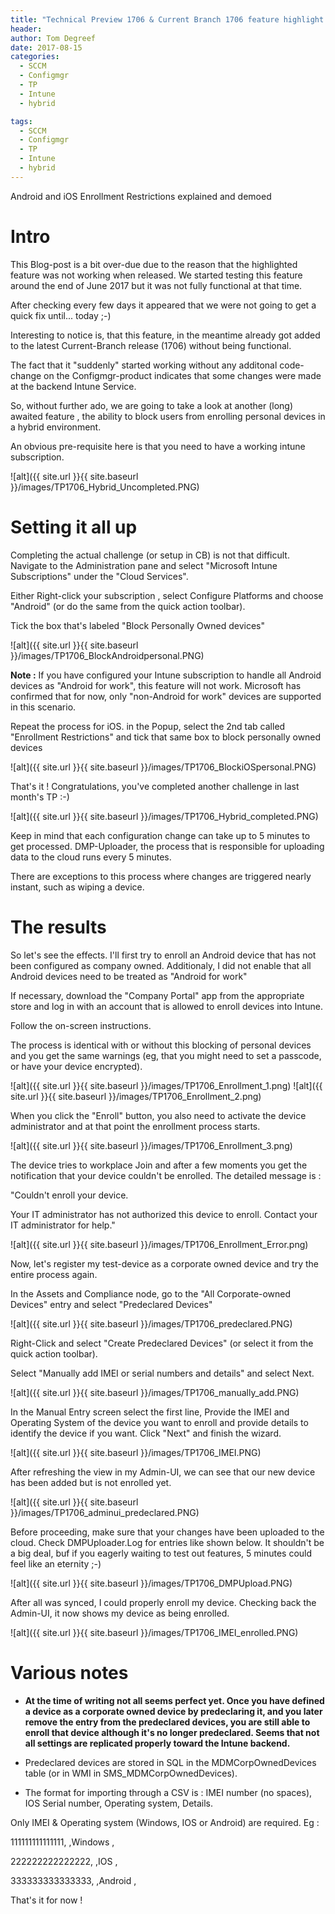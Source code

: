 ```yaml
---
title: "Technical Preview 1706 & Current Branch 1706 feature highlight : Android and iOS Enrollment Restrictions"
header:
author: Tom Degreef
date: 2017-08-15
categories:
  - SCCM
  - Configmgr
  - TP
  - Intune
  - hybrid

tags:
  - SCCM
  - Configmgr
  - TP
  - Intune
  - hybrid
---
```


Android and iOS Enrollment Restrictions explained and demoed

# Intro #

This Blog-post is a bit over-due due to the reason that the highlighted feature was not working when released.
We started testing this feature around the end of June 2017 but it was not fully functional at that time.

After checking every few days it appeared that we were not going to get a quick fix until... today ;-)

Interesting to notice is, that this feature, in the meantime already got added to the latest Current-Branch release (1706) without being functional.

The fact that it "suddenly" started working without any additonal code-change on the Configmgr-product indicates that some changes were made at the backend Intune Service.

So, without further ado, we are going to take a look at another (long) awaited feature , the ability to block users from enrolling personal devices in a hybrid environment.

An obvious pre-requisite here is that you need to have a working intune subscription.

![alt]({{ site.url }}{{ site.baseurl }}/images/TP1706_Hybrid_Uncompleted.PNG)

# Setting it all up #

Completing the actual challenge (or setup in CB) is not that difficult. Navigate to the Administration pane and select "Microsoft Intune Subscriptions" under the "Cloud Services".

Either Right-click your subscription , select Configure Platforms and choose "Android" (or do the same from the quick action toolbar).

Tick the box that's labeled "Block Personally Owned devices"


![alt]({{ site.url }}{{ site.baseurl }}/images/TP1706_BlockAndroidpersonal.PNG)

**Note :** If you have configured your Intune subscription to handle all Android devices as "Android for work", this feature will not work. Microsoft has confirmed that for now, only "non-Android for work" devices are supported in this scenario.

Repeat the process for iOS. in the Popup, select the 2nd tab called "Enrollment Restrictions" and tick that same box to block personally owned devices

![alt]({{ site.url }}{{ site.baseurl }}/images/TP1706_BlockiOSpersonal.PNG)

That's it ! Congratulations, you've completed another challenge in last month's TP :-)

![alt]({{ site.url }}{{ site.baseurl }}/images/TP1706_Hybrid_completed.PNG)

Keep in mind that each configuration change can take up to 5 minutes to get processed. DMP-Uploader, the process that is responsible for uploading data to the cloud runs every 5 minutes.

There are exceptions to this process where changes are triggered nearly instant, such as wiping a device.


# The results #

So let's see the effects. I'll first try to enroll an Android device that has not been configured as company owned. Additionaly, I did not enable that all Android devices need to be treated as "Android for work"

If necessary, download the "Company Portal" app from the appropriate store and log in with an account that is allowed to enroll devices into Intune.

Follow the on-screen instructions.

The process is identical with or without this blocking of personal devices and you get the same warnings (eg, that you might need to set a passcode, or have your device encrypted).

![alt]({{ site.url }}{{ site.baseurl }}/images/TP1706_Enrollment_1.png)
![alt]({{ site.url }}{{ site.baseurl }}/images/TP1706_Enrollment_2.png)

When you click the "Enroll" button, you also need to activate the device administrator and at that point the enrollment process starts.

![alt]({{ site.url }}{{ site.baseurl }}/images/TP1706_Enrollment_3.png)

The device tries to workplace Join and after a few moments you get the notification that your device couldn't be enrolled. The detailed message is :

"Couldn't enroll your device.

Your IT administrator has not authorized this device to enroll. Contact your IT administrator for help."

![alt]({{ site.url }}{{ site.baseurl }}/images/TP1706_Enrollment_Error.png)

Now, let's register my test-device as a corporate owned device and try the entire process again.

In the Assets and Compliance node, go to the "All Corporate-owned Devices" entry and select "Predeclared Devices"

![alt]({{ site.url }}{{ site.baseurl }}/images/TP1706_predeclared.PNG)

Right-Click and select "Create Predeclared Devices" (or select it from the quick action toolbar).

Select "Manually add IMEI or serial numbers and details" and select Next.

![alt]({{ site.url }}{{ site.baseurl }}/images/TP1706_manually_add.PNG)

In the Manual Entry screen select the first line, Provide the IMEI and Operating System of the device you want to enroll and provide details to identify the device if you want.
Click "Next" and finish the wizard.

![alt]({{ site.url }}{{ site.baseurl }}/images/TP1706_IMEI.PNG)

After refreshing the view in my Admin-UI, we can see that our new device has been added but is not enrolled yet.

![alt]({{ site.url }}{{ site.baseurl }}/images/TP1706_adminui_predeclared.PNG)

Before proceeding, make sure that your changes have been uploaded to the cloud. Check DMPUploader.Log for entries like shown below.
It shouldn't be a big deal, buf if you eagerly waiting to test out features, 5 minutes could feel like an eternity ;-)

![alt]({{ site.url }}{{ site.baseurl }}/images/TP1706_DMPUpload.PNG)

After all was synced, I could properly enroll my device.
Checking back the Admin-UI, it now shows my device as being enrolled.

![alt]({{ site.url }}{{ site.baseurl }}/images/TP1706_IMEI_enrolled.PNG)


# Various notes #

*   **At the time of writing not all seems perfect yet. Once you have defined a device as a corporate owned device by predeclaring it, and you later remove the entry from the predeclared devices, you are still able to enroll that device although it's no longer predeclared. Seems that not all settings are replicated properly toward the Intune backend.**

*   Predeclared devices are stored in SQL in the MDMCorpOwnedDevices table (or in WMI in SMS_MDMCorpOwnedDevices).

*   The format for importing through a CSV is : IMEI number (no spaces), IOS Serial number, Operating system, Details.

Only IMEI & Operating system (Windows, IOS or Android) are required. Eg :

111111111111111, ,Windows ,

222222222222222, ,IOS ,

333333333333333, ,Android ,

That's it for now !
